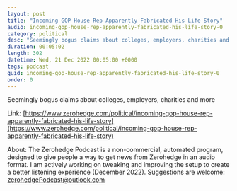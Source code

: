 ```yaml
---
layout: post
title: "Incoming GOP House Rep Apparently Fabricated His Life Story"
audio: incoming-gop-house-rep-apparently-fabricated-his-life-story-0
category: political
desc: "Seemingly bogus claims about colleges, employers, charities and more "
duration: 00:05:02
length: 302
datetime: Wed, 21 Dec 2022 00:05:00 +0000
tags: podcast
guid: incoming-gop-house-rep-apparently-fabricated-his-life-story-0
order: 0
---
```

Seemingly bogus claims about colleges, employers, charities and more 

Link: [https://www.zerohedge.com/political/incoming-gop-house-rep-apparently-fabricated-his-life-story](https://www.zerohedge.com/political/incoming-gop-house-rep-apparently-fabricated-his-life-story)

About: The Zerohedge Podcast is a non-commercial, automated program, designed to give people a way to get news from Zerohedge in an audio format.  I am actively working on tweaking and improving the setup to create a better listening experience (December 2022).  Suggestions are welcome: [zerohedgePodcast@outlook.com](mailto:zerohedgePodcast@outlook.com)